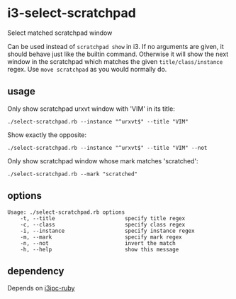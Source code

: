 # i3-select-scratchpad

Select matched scratchpad window

Can be used instead of `scratchpad show` in i3. If no arguments are given, it should behave just like the builtin command. Otherwise it will show the next window in the scratchpad which matches the given `title/class/instance` regex. Use `move scratchpad` as you would normally do.

## usage

Only show scratchpad urxvt window with 'VIM' in its title:

```./select-scratchpad.rb --instance "^urxvt$" --title "VIM"```

Show exactly the opposite:

```./select-scratchpad.rb --instance "^urxvt$" --title "VIM" --not```

Only show scratchpad window whose mark matches 'scratched':

```./select-scratchpad.rb --mark "scratched"```

## options

```
Usage: ./select-scratchpad.rb options
    -t, --title                      specify title regex
    -c, --class                      specify class regex
    -i, --instance                   specify instance regex
    -m, --mark                       specify mark regex
    -n, --not                        invert the match
    -h, --help                       show this message
```

## dependency

Depends on [i3ipc-ruby](https://github.com/veelenga/i3ipc-ruby)
